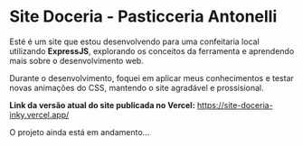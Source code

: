 # Site Doceria - Pasticceria Antonelli
Esté é um site que estou desenvolvendo para uma confeitaria local utilizando <b>ExpressJS</b>, explorando os conceitos da ferramenta e aprendendo mais sobre o desenvolvimento web.

Durante o desenvolvimento, foquei em aplicar meus conhecimentos e testar novas animações do CSS, mantendo o site agradável e prossisional.

<b>Link da versão atual do site publicada no Vercel:</b> https://site-doceria-inky.vercel.app/

O projeto ainda está em andamento...
